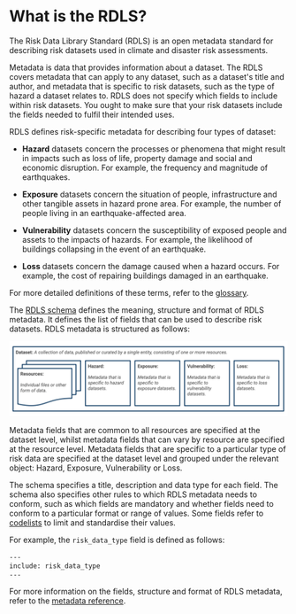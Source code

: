 # What is the RDLS?

The Risk Data Library Standard (RDLS) is an open metadata standard for describing risk datasets used in climate and disaster risk assessments.

Metadata is data that provides information about a dataset. The RDLS covers metadata that can apply to any dataset, such as a dataset's title and author, and metadata that is specific to risk datasets, such as the type of hazard a dataset relates to. RDLS does not specify which fields to include within risk datasets. You ought to make sure that your risk datasets include the fields needed to fulfil their intended uses.

RDLS defines risk-specific metadata for describing four types of dataset:

- **Hazard** datasets concern the processes or phenomena that might result in impacts such as loss of life, property damage and social and economic disruption. For example, the frequency and magnitude of earthquakes.

- **Exposure** datasets concern the situation of people, infrastructure and other tangible assets in hazard prone area. For example, the number of people living in an earthquake-affected area.

- **Vulnerability** datasets concern the susceptibility of exposed people and assets to the impacts of hazards. For example, the likelihood of buildings collapsing in the event of an earthquake.

- **Loss** datasets concern the damage caused when a hazard occurs. For example, the cost of repairing buildings damaged in an earthquake.

For more detailed definitions of these terms, refer to the [glossary](../glossary.md).

The [RDLS schema](../reference/schema.md) defines the meaning, structure and format of RDLS metadata. It defines the list of fields that can be used to describe risk datasets. RDLS metadata is structured as follows:

![RDLS structure](../img/structure.svg)

Metadata fields that are common to all resources are specified at the dataset level, whilst metadata fields that can vary by resource are specified at the resource level. Metadata fields that are specific to a particular type of risk data are specified at the dataset level and grouped under the relevant object: Hazard, Exposure, Vulnerability or Loss.

The schema specifies a title, description and data type for each field. The schema also specifies other rules to which RDLS metadata needs to conform, such as which fields are mandatory and whether fields need to conform to a particular format or range of values. Some fields refer to [codelists](../reference/codelists.md) to limit and standardise their values.

For example, the `risk_data_type` field is defined as follows:

```{jsonschema} ../../docs/_readthedocs/html/rdls_schema.json
---
include: risk_data_type
---
```

For more information on the fields, structure and format of RDLS metadata, refer to the [metadata reference](../reference/index.md).
